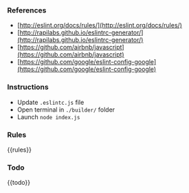 ### References

- [http://eslint.org/docs/rules/](http://eslint.org/docs/rules/)
- [http://rapilabs.github.io/eslintrc-generator/](http://rapilabs.github.io/eslintrc-generator/)
- [https://github.com/airbnb/javascript](https://github.com/airbnb/javascript)
- [https://github.com/google/eslint-config-google](https://github.com/google/eslint-config-google)

### Instructions

- Update `.eslintc.js` file
- Open terminal in `./builder/` folder
- Launch `node index.js`

### Rules

{{rules}}

### Todo

{{todo}}